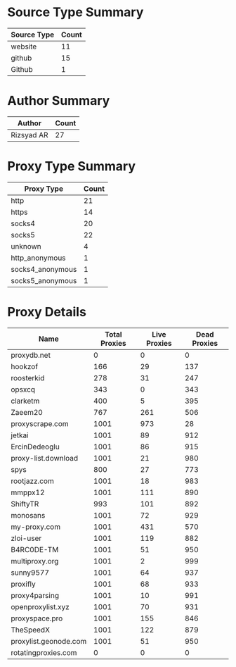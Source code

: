 # Source Type Summary

| Source Type | Count |
|-------------|-------|
| website | 11 |
| github | 15 |
| Github | 1 |


# Author Summary

| Author | Count |
|--------|-------|
| Rizsyad AR | 27 |


# Proxy Type Summary

| Proxy Type | Count |
|------------|-------|
| http | 21 |
| https | 14 |
| socks4 | 20 |
| socks5 | 22 |
| unknown | 4 |
| http_anonymous | 1 |
| socks4_anonymous | 1 |
| socks5_anonymous | 1 |


# Proxy Details

| Name | Total Proxies | Live Proxies | Dead Proxies |
|------|---------------|--------------|---------------|
| proxydb.net | 0 | 0 | 0 |
| hookzof | 166 | 29 | 137 |
| roosterkid | 278 | 31 | 247 |
| opsxcq | 343 | 0 | 343 |
| clarketm | 400 | 5 | 395 |
| Zaeem20 | 767 | 261 | 506 |
| proxyscrape.com | 1001 | 973 | 28 |
| jetkai | 1001 | 89 | 912 |
| ErcinDedeoglu | 1001 | 86 | 915 |
| proxy-list.download | 1001 | 21 | 980 |
| spys | 800 | 27 | 773 |
| rootjazz.com | 1001 | 18 | 983 |
| mmppx12 | 1001 | 111 | 890 |
| ShiftyTR | 993 | 101 | 892 |
| monosans | 1001 | 72 | 929 |
| my-proxy.com | 1001 | 431 | 570 |
| zloi-user | 1001 | 119 | 882 |
| B4RC0DE-TM | 1001 | 51 | 950 |
| multiproxy.org | 1001 | 2 | 999 |
| sunny9577 | 1001 | 64 | 937 |
| proxifly | 1001 | 68 | 933 |
| proxy4parsing | 1001 | 10 | 991 |
| openproxylist.xyz | 1001 | 70 | 931 |
| proxyspace.pro | 1001 | 155 | 846 |
| TheSpeedX | 1001 | 122 | 879 |
| proxylist.geonode.com | 1001 | 51 | 950 |
| rotatingproxies.com | 0 | 0 | 0 |
